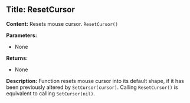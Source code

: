 ## Title: ResetCursor

**Content:**
Resets mouse cursor.
`ResetCursor()`

**Parameters:**
- None

**Returns:**
- None

**Description:**
Function resets mouse cursor into its default shape, if it has been previously altered by `SetCursor(cursor)`. Calling `ResetCursor()` is equivalent to calling `SetCursor(nil)`.